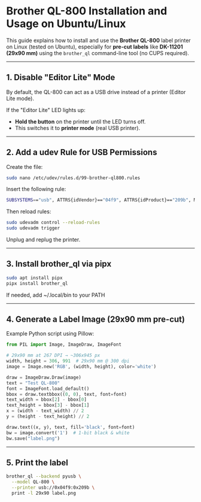 # Brother QL-800 Installation and Usage on Ubuntu/Linux

This guide explains how to install and use the **Brother QL-800** label printer on Linux (tested on Ubuntu), especially for **pre-cut labels** like **DK-11201 (29x90 mm)** using the `brother_ql` command-line tool (no CUPS required).

---

## 1. Disable "Editor Lite" Mode

By default, the QL-800 can act as a USB drive instead of a printer (Editor Lite mode).

If the "Editor Lite" LED lights up:
   - **Hold the button** on the printer until the LED turns off.
   - This switches it to **printer mode** (real USB printer).

---

## 2. Add a udev Rule for USB Permissions

Create the file:

```bash
sudo nano /etc/udev/rules.d/99-brother-ql800.rules
```

Insert the following rule:

```bash
SUBSYSTEMS=="usb", ATTRS{idVendor}=="04f9", ATTRS{idProduct}=="209b", MODE="0666", GROUP="lp"
````

Then reload rules:

```bash
sudo udevadm control --reload-rules
sudo udevadm trigger
```

Unplug and replug the printer.

---

## 3. Install brother_ql via pipx

```bash
sudo apt install pipx
pipx install brother_ql
```
If needed, add ~/.local/bin to your PATH

---

## 4. Generate a Label Image (29x90 mm pre-cut)
Example Python script using Pillow:


```py
from PIL import Image, ImageDraw, ImageFont

# 29x90 mm at 267 DPI → ~306x945 px
width, height = 306, 991  # 29x90 mm @ 300 dpi
image = Image.new('RGB', (width, height), color='white')

draw = ImageDraw.Draw(image)
text = "Test QL-800"
font = ImageFont.load_default()
bbox = draw.textbbox((0, 0), text, font=font)
text_width = bbox[2] - bbox[0]
text_height = bbox[3] - bbox[1]
x = (width - text_width) // 2
y = (height - text_height) // 2

draw.text((x, y), text, fill='black', font=font)
bw = image.convert('1')  # 1-bit black & white
bw.save("label.png")
```

---

## 5. Print the label
```bash
brother_ql --backend pyusb \
  --model QL-800 \
  --printer usb://0x04f9:0x209b \
  print -l 29x90 label.png
```
